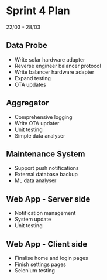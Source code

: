 # Sprint 4 Plan

22/03 - 28/03

## Data Probe

- Write solar hardware adapter
- Reverse engineer balancer protocol
- Write balancer hardware adapter
- Expand testing
- OTA updates

##  Aggregator

- Comprehensive logging
- Write OTA updater
- Unit testing
- Simple data analyser

## Maintenance System

- Support push notifications
- External database backup
- ML data analyser

## Web App - Server side

- Notification management
- System update
- Unit testing

## Web App - Client side

- Finalise home and login pages
- Finish settings pages
- Selenium testing
